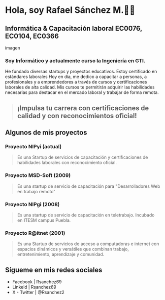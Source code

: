 # **Hola, soy Rafael Sánchez M.👍🏼**
## Informática & Capacitación laboral EC0076, EC0104, EC0366
imagen
### Soy Informático y actualmente curso la Ingeniería en GTI. 
He fundado diversas startups y proyectos educativos. Estoy certificado en estándares laborales
Hoy en día, me dedico a capacitar a personas, a profesionales y a emprendedores a través de cursos y certificaciones laborales de alta calidad. Mis cursos te permitirán adquirir las habilidades necesarias para destacar en el mercado laboral y trabajar de forma remota.
> ## ¡Impulsa tu carrera con certificaciones de calidad y con reconocimientos oficial!
## Algunos de mis proyectos
### Proyecto NIPyi (actual)
> Es una Startup de servicios de capacitación y certificaciones de habilidades laborales con reconocimiento oficial.
### Proyecto MSD-Soft (2009)
> Es una startup de servicio de capacitación para "Desarrolladores Web en trabajo remoto"
### Proyecto NIPgi (2008)
> Es una startup de servicio de capacitación en teletrabajo. Incubado en ITESM campus Puebla.
### Proyecto R@itnet (2001)
> Es una Startup de servicios de acceso a computadoras e internet con espacios dinámicos y versátiles que combinan trabajo, entretenimiento, aprendizaje y comunidad.
## Sígueme en mis redes sociales
* Facebook | Rsanchez69
* LinkeId | Rsanchez69
* X - Twitter | @Rsanchez2
